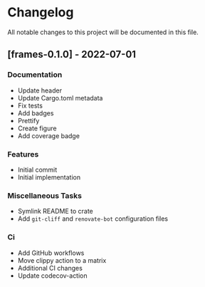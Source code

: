 # Changelog

All notable changes to this project will be documented in this file.

## [frames-0.1.0] - 2022-07-01

### Documentation

- Update header
- Update Cargo.toml metadata
- Fix tests
- Add badges
- Prettify
- Create figure
- Add coverage badge

### Features

- Initial commit
- Initial implementation

### Miscellaneous Tasks

- Symlink README to crate
- Add `git-cliff` and `renovate-bot` configuration files

### Ci

- Add GitHub workflows
- Move clippy action to a matrix
- Additional CI changes
- Update codecov-action

